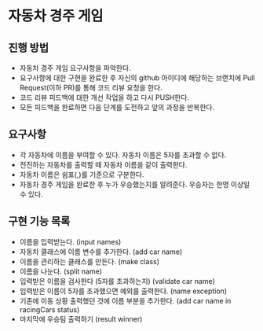# 자동차 경주 게임
## 진행 방법
* 자동차 경주 게임 요구사항을 파악한다.
* 요구사항에 대한 구현을 완료한 후 자신의 github 아이디에 해당하는 브랜치에 Pull Request(이하 PR)를 통해 코드 리뷰 요청을 한다.
* 코드 리뷰 피드백에 대한 개선 작업을 하고 다시 PUSH한다.
* 모든 피드백을 완료하면 다음 단계를 도전하고 앞의 과정을 반복한다.

## 요구사항
* 각 자동차에 이름을 부여할 수 있다. 자동차 이름은 5자를 초과할 수 없다.
* 전진하는 자동차를 출력할 때 자동차 이름을 같이 출력한다.
* 자동차 이름은 쉼표(,)를 기준으로 구분한다.
* 자동차 경주 게임을 완료한 후 누가 우승했는지를 알려준다. 우승자는 한명 이상일 수 있다.

## 구현 기능 목록
* 이름을 입력받는다. (input names)
* 자동차 클래스에 이름 변수를 추가한다. (add car name)
* 이름을 관리하는 클래스를 만든다. (make class)
* 이름을 나눈다. (split name)
* 입력받은 이름을 검사한다 (5자를 초과하는지) (validate car name)
* 입력받은 이름이 5자를 초과했으면 예외를 출력한다. (name exception)
* 기존에 이동 상황 출력했던 것에 이름 부분을 추가한다. (add car name in racingCars status)
* 마지막에 우승팀 출력하기 (result winner)
